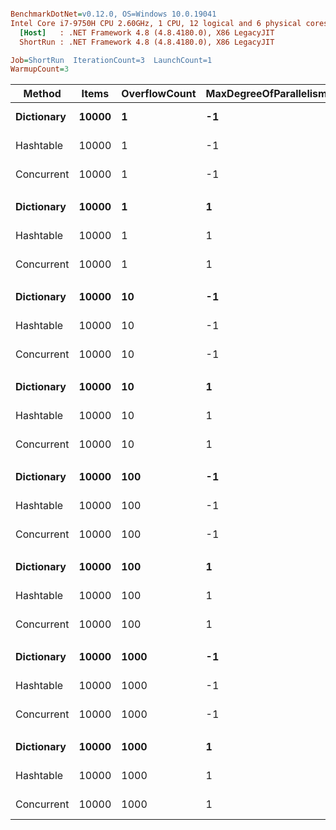 ``` ini

BenchmarkDotNet=v0.12.0, OS=Windows 10.0.19041
Intel Core i7-9750H CPU 2.60GHz, 1 CPU, 12 logical and 6 physical cores
  [Host]   : .NET Framework 4.8 (4.8.4180.0), X86 LegacyJIT
  ShortRun : .NET Framework 4.8 (4.8.4180.0), X86 LegacyJIT

Job=ShortRun  IterationCount=3  LaunchCount=1  
WarmupCount=3  

```
|     Method | Items | OverflowCount | MaxDegreeOfParallelism |      Mean |     Error |   StdDev | Ratio | RatioSD |
|----------- |------ |-------------- |----------------------- |----------:|----------:|---------:|------:|--------:|
| **Dictionary** | **10000** |             **1** |                     **-1** |  **77.80 ns** |  **44.30 ns** | **2.428 ns** |  **1.00** |    **0.00** |
|  Hashtable | 10000 |             1 |                     -1 |  79.06 ns |  34.19 ns | 1.874 ns |  1.02 |    0.01 |
| Concurrent | 10000 |             1 |                     -1 | 183.82 ns |  68.40 ns | 3.749 ns |  2.36 |    0.03 |
|            |       |               |                        |           |           |          |       |         |
| **Dictionary** | **10000** |             **1** |                      **1** |  **76.32 ns** |  **21.65 ns** | **1.187 ns** |  **1.00** |    **0.00** |
|  Hashtable | 10000 |             1 |                      1 |  79.50 ns |  40.27 ns | 2.207 ns |  1.04 |    0.04 |
| Concurrent | 10000 |             1 |                      1 | 183.44 ns |  34.89 ns | 1.912 ns |  2.40 |    0.04 |
|            |       |               |                        |           |           |          |       |         |
| **Dictionary** | **10000** |            **10** |                     **-1** |  **75.02 ns** |  **44.63 ns** | **2.446 ns** |  **1.00** |    **0.00** |
|  Hashtable | 10000 |            10 |                     -1 |  79.17 ns |  32.21 ns | 1.766 ns |  1.06 |    0.06 |
| Concurrent | 10000 |            10 |                     -1 | 183.72 ns |  65.28 ns | 3.578 ns |  2.45 |    0.06 |
|            |       |               |                        |           |           |          |       |         |
| **Dictionary** | **10000** |            **10** |                      **1** |  **76.26 ns** |  **41.79 ns** | **2.291 ns** |  **1.00** |    **0.00** |
|  Hashtable | 10000 |            10 |                      1 |  79.02 ns |  38.38 ns | 2.104 ns |  1.04 |    0.05 |
| Concurrent | 10000 |            10 |                      1 | 182.50 ns |  37.36 ns | 2.048 ns |  2.39 |    0.05 |
|            |       |               |                        |           |           |          |       |         |
| **Dictionary** | **10000** |           **100** |                     **-1** |  **76.00 ns** |  **42.38 ns** | **2.323 ns** |  **1.00** |    **0.00** |
|  Hashtable | 10000 |           100 |                     -1 |  79.10 ns |  13.95 ns | 0.765 ns |  1.04 |    0.03 |
| Concurrent | 10000 |           100 |                     -1 | 191.24 ns | 174.67 ns | 9.574 ns |  2.52 |    0.20 |
|            |       |               |                        |           |           |          |       |         |
| **Dictionary** | **10000** |           **100** |                      **1** |  **75.01 ns** |  **44.00 ns** | **2.412 ns** |  **1.00** |    **0.00** |
|  Hashtable | 10000 |           100 |                      1 |  81.59 ns |  42.79 ns | 2.346 ns |  1.09 |    0.03 |
| Concurrent | 10000 |           100 |                      1 | 185.85 ns |  91.49 ns | 5.015 ns |  2.48 |    0.07 |
|            |       |               |                        |           |           |          |       |         |
| **Dictionary** | **10000** |          **1000** |                     **-1** |  **75.11 ns** |  **46.14 ns** | **2.529 ns** |  **1.00** |    **0.00** |
|  Hashtable | 10000 |          1000 |                     -1 |  79.30 ns |  20.63 ns | 1.131 ns |  1.06 |    0.05 |
| Concurrent | 10000 |          1000 |                     -1 | 185.63 ns |  67.27 ns | 3.687 ns |  2.47 |    0.08 |
|            |       |               |                        |           |           |          |       |         |
| **Dictionary** | **10000** |          **1000** |                      **1** |  **75.87 ns** |  **51.32 ns** | **2.813 ns** |  **1.00** |    **0.00** |
|  Hashtable | 10000 |          1000 |                      1 |  79.36 ns |  24.72 ns | 1.355 ns |  1.05 |    0.03 |
| Concurrent | 10000 |          1000 |                      1 | 185.66 ns |  70.02 ns | 3.838 ns |  2.45 |    0.04 |
